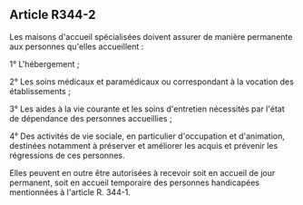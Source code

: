 ## Article R344-2

Les maisons d'accueil spécialisées doivent assurer de manière permanente aux personnes qu'elles
accueillent :

1° L'hébergement ;

2° Les soins médicaux et paramédicaux ou correspondant à la vocation des établissements ;

3° Les aides à la vie courante et les soins d'entretien nécessités par l'état de dépendance des personnes
accueillies ;

4° Des activités de vie sociale, en particulier d'occupation et d'animation, destinées notamment à préserver et
améliorer les acquis et prévenir les régressions de ces personnes.

Elles peuvent en outre être autorisées à recevoir soit en accueil de jour permanent, soit en accueil temporaire
des personnes handicapées mentionnées à l'article R. 344-1.


